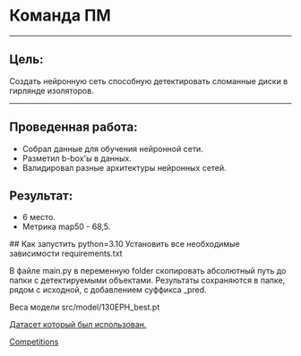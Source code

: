 # Команда ПМ

---

## Цель:

<div>
  Создать нейронную сеть способную детектировать сломанные диски в гирлянде изоляторов.
</div>

---

## Проведенная работа:

<div>
  
  -  Собрал данные для обучения нейронной сети.
  -  Разметил b-box'ы в данных.
  -  Валидировал разные архитектуры нейронных сетей. 
</div>

## Результат:

<div>
  
  -  6 место.
  -  Метрика map50 - 68,5.
</div>
## Как запустить
python=3.10
Установить все необходимые зависимости requirements.txt

В файле main.py в переменную folder скопировать абсолютный путь до папки с детектируемыми объектами. 
Результаты сохраняются в папке, рядом с исходной, с добавлением суффикса _pred.


Веса модели src/model/130EPH_best.pt

[Датасет который был использован.](https://www.kaggle.com/datasets/romanovka/dataset-disc-insulators)

[Competitions](https://www.kaggle.com/competitions/innopolis-high-voltage-challenge)
